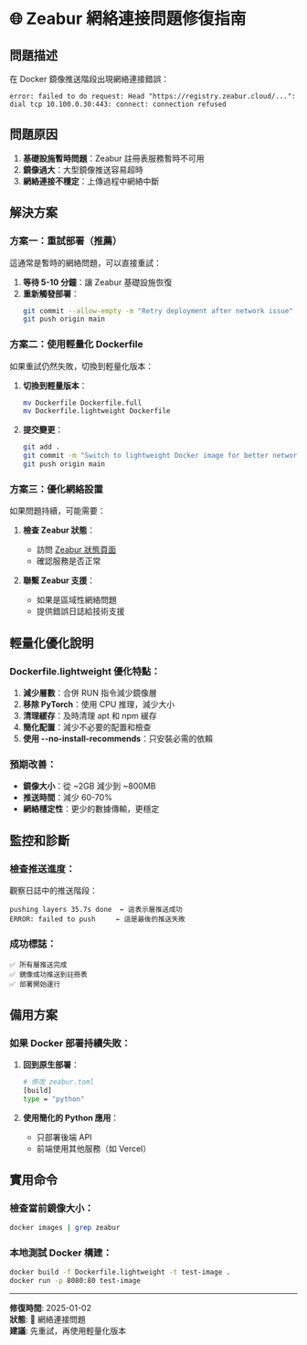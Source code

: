 # 🌐 Zeabur 網絡連接問題修復指南

## 問題描述
在 Docker 鏡像推送階段出現網絡連接錯誤：
```
error: failed to do request: Head "https://registry.zeabur.cloud/...": dial tcp 10.100.0.30:443: connect: connection refused
```

## 問題原因
1. **基礎設施暫時問題**：Zeabur 註冊表服務暫時不可用
2. **鏡像過大**：大型鏡像推送容易超時
3. **網絡連接不穩定**：上傳過程中網絡中斷

## 解決方案

### 方案一：重試部署（推薦）
這通常是暫時的網絡問題，可以直接重試：

1. **等待 5-10 分鐘**：讓 Zeabur 基礎設施恢復
2. **重新觸發部署**：
   ```bash
   git commit --allow-empty -m "Retry deployment after network issue"
   git push origin main
   ```

### 方案二：使用輕量化 Dockerfile
如果重試仍然失敗，切換到輕量化版本：

1. **切換到輕量版本**：
   ```bash
   mv Dockerfile Dockerfile.full
   mv Dockerfile.lightweight Dockerfile
   ```

2. **提交變更**：
   ```bash
   git add .
   git commit -m "Switch to lightweight Docker image for better network stability"
   git push origin main
   ```

### 方案三：優化網絡設置
如果問題持續，可能需要：

1. **檢查 Zeabur 狀態**：
   - 訪問 [Zeabur 狀態頁面](https://status.zeabur.com)
   - 確認服務是否正常

2. **聯繫 Zeabur 支援**：
   - 如果是區域性網絡問題
   - 提供錯誤日誌給技術支援

## 輕量化優化說明

### Dockerfile.lightweight 優化特點：
1. **減少層數**：合併 RUN 指令減少鏡像層
2. **移除 PyTorch**：使用 CPU 推理，減少大小
3. **清理緩存**：及時清理 apt 和 npm 緩存
4. **簡化配置**：減少不必要的配置和檢查
5. **使用 --no-install-recommends**：只安裝必需的依賴

### 預期改善：
- **鏡像大小**：從 ~2GB 減少到 ~800MB
- **推送時間**：減少 60-70%
- **網絡穩定性**：更少的數據傳輸，更穩定

## 監控和診斷

### 檢查推送進度：
觀察日誌中的推送階段：
```
pushing layers 35.7s done  ← 這表示層推送成功
ERROR: failed to push     ← 這是最後的推送失敗
```

### 成功標誌：
```
✅ 所有層推送完成
✅ 鏡像成功推送到註冊表
✅ 部署開始運行
```

## 備用方案

### 如果 Docker 部署持續失敗：
1. **回到原生部署**：
   ```bash
   # 修改 zeabur.toml
   [build]
   type = "python"
   ```

2. **使用簡化的 Python 應用**：
   - 只部署後端 API
   - 前端使用其他服務（如 Vercel）

## 實用命令

### 檢查當前鏡像大小：
```bash
docker images | grep zeabur
```

### 本地測試 Docker 構建：
```bash
docker build -f Dockerfile.lightweight -t test-image .
docker run -p 8080:80 test-image
```

---
**修復時間**: 2025-01-02  
**狀態**: 📡 網絡連接問題  
**建議**: 先重試，再使用輕量化版本 